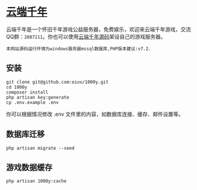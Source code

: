 # [云端千年](https://1000y.gameivy.com)

云端千年是一个怀旧千年游戏公益服务器，免费娱乐，欢迎来云端千年游戏，交流QQ群：`2887111`。你也可以使用[云端千年源码](https://github.com/oiuv/1000yTGS)架设自己的游戏服务器。

    本网站源码运行环境为windows服务器mssql数据库,PHP版本建议:v7.2.

## 安装
    git clone git@github.com:oiuv/1000y.git
    cd 1000y
    composer install
    php artisan key:generate
    cp .env.example .env

你可以根据情况修改 .env 文件里的内容，如数据库连接、缓存、邮件设置等。

## 数据库迁移
    php artisan migrate --seed

##  游戏数据缓存
    php artisan 1000y:cache
